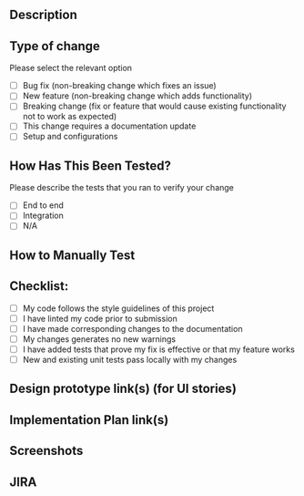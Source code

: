 ## Description

## Type of change
Please select the relevant option

- [ ] Bug fix (non-breaking change which fixes an issue)
- [ ] New feature (non-breaking change which adds functionality)
- [ ] Breaking change (fix or feature that would cause existing functionality not to work as expected)
- [ ] This change requires a documentation update
- [ ] Setup and configurations

## How Has This Been Tested?
Please describe the tests that you ran to verify your change
- [ ] End to end
- [ ] Integration
- [ ] N/A

## How to Manually Test

## Checklist:
- [ ] My code follows the style guidelines of this project
- [ ] I have linted my code prior to submission
- [ ] I have made corresponding changes to the documentation
- [ ] My changes generates no new warnings
- [ ] I have added tests that prove my fix is effective or that my feature works
- [ ] New and existing unit tests pass locally with my changes

## Design prototype link(s) (for UI stories)

## Implementation Plan link(s)

## Screenshots

## JIRA
